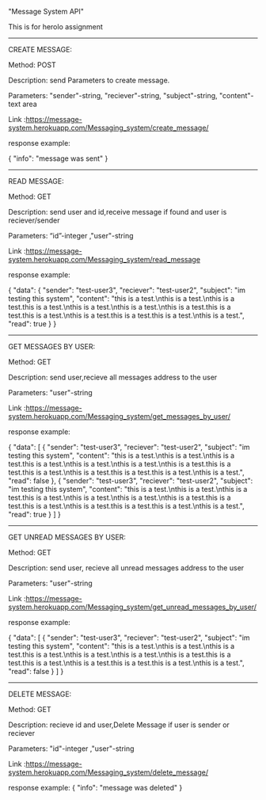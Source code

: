 "Message System API" 

This is for herolo assignment

------------------------------------

CREATE MESSAGE:

Method: POST

Description: send Parameters to create message.

Parameters: "sender"-string, "reciever"-string, "subject"-string, "content"-text area

Link :https://message-system.herokuapp.com/Messaging_system/create_message/

response example:

{
"info": "message was sent"
}

-----------------------

READ MESSAGE:

Method: GET

Description: send user and id,receive message if found and user is reciever/sender   

Parameters: “id”-integer ,"user"-string

Link :https://message-system.herokuapp.com/Messaging_system/read_message

response example:

{
    "data": {
        "sender": "test-user3",
        "reciever": "test-user2",
        "subject": "im testing this system",
        "content": "this is a test.\nthis is a test.\nthis is a test.this is a test.\nthis is a test.\nthis is a test.\nthis is a test.this is a test.this is a test.\nthis is a test.this is a test.this is a test.\nthis is a test.",
        "read": true
    }
}

------------------------------

GET MESSAGES BY USER:

Method: GET

Description: send user,recieve all messages address to the user

Parameters: "user"-string

Link :https://message-system.herokuapp.com/Messaging_system/get_messages_by_user/

response example:

{
    "data": [
        {
            "sender": "test-user3",
            "reciever": "test-user2",
            "subject": "im testing this system",
            "content": "this is a test.\nthis is a test.\nthis is a test.this is a test.\nthis is a test.\nthis is a test.\nthis is a test.this is a test.this is a test.\nthis is a test.this is a test.this is a test.\nthis is a test.",
            "read": false
        },
        {
            "sender": "test-user3",
            "reciever": "test-user2",
            "subject": "im testing this system",
            "content": "this is a test.\nthis is a test.\nthis is a test.this is a test.\nthis is a test.\nthis is a test.\nthis is a test.this is a test.this is a test.\nthis is a test.this is a test.this is a test.\nthis is a test.",
            "read": true
        }
    ]
}

---------------------------

GET UNREAD MESSAGES BY USER:

Method: GET

Description: send user, recieve all unread messages address to the user

Parameters: "user"-string

Link :https://message-system.herokuapp.com/Messaging_system/get_unread_messages_by_user/

response example:

{
    "data": [
        {
            "sender": "test-user3",
            "reciever": "test-user2",
            "subject": "im testing this system",
            "content": "this is a test.\nthis is a test.\nthis is a test.this is a test.\nthis is a test.\nthis is a test.\nthis is a test.this is a test.this is a test.\nthis is a test.this is a test.this is a test.\nthis is a test.",
            "read": false
        }
    ]
}

-----------------------

DELETE MESSAGE:

Method: GET

Description: recieve id and user,Delete Message if user is sender or reciever

Parameters: "id"-integer ,"user"-string

Link :https://message-system.herokuapp.com/Messaging_system/delete_message/

response example:
{
    "info": "message was deleted"
}





